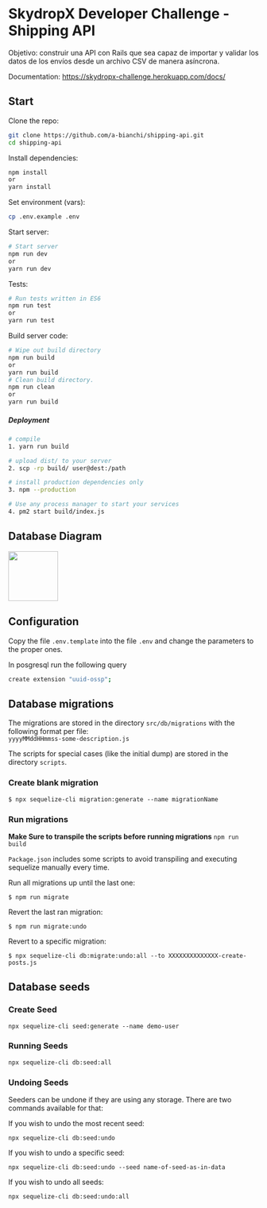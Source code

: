 # SkydropX Developer Challenge - Shipping API
Objetivo: construir una API con Rails que sea capaz de importar y validar los datos de los envíos desde un archivo CSV de manera asíncrona.


Documentation: https://skydropx-challenge.herokuapp.com/docs/
## Start

Clone the repo:
```sh
git clone https://github.com/a-bianchi/shipping-api.git
cd shipping-api
```

Install dependencies:
```sh
npm install
or
yarn install
```

Set environment (vars):
```sh
cp .env.example .env
```

Start server:
```sh
# Start server
npm run dev
or
yarn run dev
```

Tests:
```sh
# Run tests written in ES6 
npm run test
or
yarn run test
```

Build server code:
```sh
# Wipe out build directory
npm run build
or
yarn run build
# Clean build directory.
npm run clean
or
yarn run build
```

##### Deployment

```sh
# compile
1. yarn run build

# upload dist/ to your server
2. scp -rp build/ user@dest:/path

# install production dependencies only
3. npm --production

# Use any process manager to start your services
4. pm2 start build/index.js
```
## Database Diagram
<img src="https://github.com/a-bianchi/shipping-api/blob/master/docs/diagram.png" width= 100 />

## Configuration

Copy the file `.env.template` into the file `.env` and change the parameters to the proper ones.

In posgresql run the following query
```sh
create extension "uuid-ossp";
```

## Database migrations

The migrations are stored in the directory `src/db/migrations` with the following format per file:<br>
`yyyyMMddHHmmss-some-description.js`

The scripts for special cases (like the initial dump) are stored in the directory `scripts`.

### Create blank migration

```
$ npx sequelize-cli migration:generate --name migrationName
```

### Run migrations

**Make Sure to transpile the scripts before running migrations** `npm run build`

`Package.json` includes some scripts to avoid transpiling and executing sequelize manually every time.

Run all migrations up until the last one:

```
$ npm run migrate
```

Revert the last ran migration:

```
$ npm run migrate:undo
```

Revert to a specific migration:

```
$ npx sequelize-cli db:migrate:undo:all --to XXXXXXXXXXXXXX-create-posts.js
```

## Database seeds

### Create Seed

```
npx sequelize-cli seed:generate --name demo-user
```

### Running Seeds

```
npx sequelize-cli db:seed:all
```

### Undoing Seeds

Seeders can be undone if they are using any storage. There are two commands available for that:

If you wish to undo the most recent seed:

```
npx sequelize-cli db:seed:undo
```

If you wish to undo a specific seed:

```
npx sequelize-cli db:seed:undo --seed name-of-seed-as-in-data
```

If you wish to undo all seeds:

```
npx sequelize-cli db:seed:undo:all
```